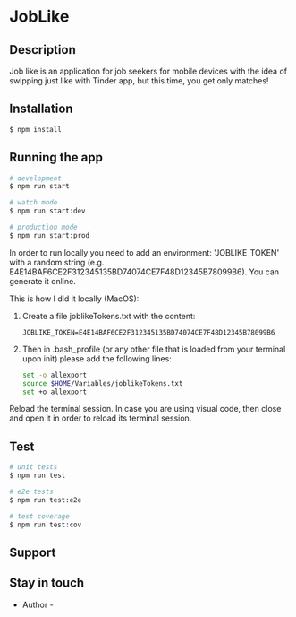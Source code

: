 <h1>JobLike</h2>


## Description

Job like is an application for job seekers for mobile devices with the idea of swipping just like with Tinder app, but this time, you get only matches!

## Installation

```bash
$ npm install
```

## Running the app

```bash
# development
$ npm run start

# watch mode
$ npm run start:dev

# production mode
$ npm run start:prod
```

In order to run locally you need to add an environment: 'JOBLIKE_TOKEN' with a random string (e.g. E4E14BAF6CE2F312345135BD74074CE7F48D12345B78099B6). You can generate it online.

This is how I did it locally (MacOS):
1. Create a file joblikeTokens.txt with the content:

    ```
    JOBLIKE_TOKEN=E4E14BAF6CE2F312345135BD74074CE7F48D12345B78099B6
    ```
    
2. Then in .bash_profile (or any other file that is loaded from your terminal upon init) please add the following lines:
    
    ```bash
    set -o allexport
    source $HOME/Variables/joblikeTokens.txt
    set +o allexport
    
Reload the terminal session. In case you are using visual code, then close and open it in order to reload its terminal session.

## Test

```bash
# unit tests
$ npm run test

# e2e tests
$ npm run test:e2e

# test coverage
$ npm run test:cov
```

## Support

## Stay in touch

- Author - 
